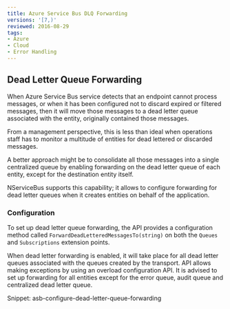 ```yaml
---
title: Azure Service Bus DLQ Forwarding
versions: '[7,)'
reviewed: 2016-08-29
tags:
- Azure
- Cloud
- Error Handling
---
```


## Dead Letter Queue Forwarding

When Azure Service Bus service detects that an endpoint cannot process messages, or when it has been configured not to discard expired or filtered messages, then it will move those messages to a dead letter queue associated with the entity, originally contained those messages.

From a management perspective, this is less than ideal when operations staff has to monitor a multitude of entities for dead lettered or discarded messages.

A better approach might be to consolidate all those messages into a single centralized queue by enabling forwarding on the dead letter queue of each entity, except for the destination entity itself.

NServiceBus supports this capability; it allows to configure forwarding for dead letter queues when it creates entities on behalf of the application.

### Configuration

To set up dead letter queue forwarding, the API provides a configuration method called `ForwardDeadLetteredMessagesTo(string)` on both the `Queues` and `Subscriptions` extension points.

When dead letter forwarding is enabled, it will take place for all dead letter queues associated with the queues created by the transport. API allows making exceptions by using an overload configuration API. It is advised to set up forwarding for all entities except for the error queue, audit queue and centralized dead letter queue.

Snippet: asb-configure-dead-letter-queue-forwarding

